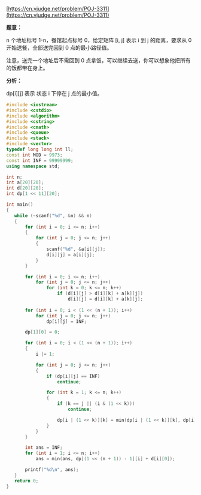   [https://cn.vjudge.net/problem/POJ-3311](https://cn.vjudge.net/problem/POJ-3311)
  
  **题意：**
  
  n 个地址标号 1-n，餐馆起点标号 0，给定矩阵 [i, j] 表示 i 到 j 的距离，要求从 0 开始送餐，全部送完回到 0 点的最小路径值。
  
  注意，送完一个地址后不需回到 0 点拿饭，可以继续去送，你可以想象他把所有的饭都带在身上。
  
  **分析：**
  
  dp[i][j] 表示 状态 i 下停在 j 点的最小值。
 
 ```c++
 #include <iostream>
#include <cstdio>
#include <algorithm>
#include <cstring>
#include <cmath>
#include <queue>
#include <stack>
#include <vector>
typedef long long int ll;
const int MOD = 9973;
const int INF = 99999999;
using namespace std;

int n;
int a[20][20];
int d[20][20];
int dp[1 << 11][20];

int main()
{
	while (~scanf("%d", &n) && n)
	{
		for (int i = 0; i <= n; i++)
		{
			for (int j = 0; j <= n; j++)
			{
				scanf("%d", &a[i][j]);
				d[i][j] = a[i][j];
			}
		}

		for (int i = 0; i <= n; i++)
			for (int j = 0; j <= n; j++)
				for (int k = 0; k <= n; k++)
					if (d[i][j] > d[i][k] + a[k][j])
						d[i][j] = d[i][k] + a[k][j];
		
		for (int i = 0; i < (1 << (n + 1)); i++)
			for (int j = 0; j <= n; j++)
				dp[i][j] = INF;

		dp[1][0] = 0;

		for (int i = 0; i < (1 << (n + 1)); i++)
		{
			i |= 1;

			for (int j = 0; j <= n; j++)
			{
				if (dp[i][j] == INF)
					continue;

				for (int k = 1; k <= n; k++)
				{
					if (k == j || (i & (1 << k)))
						continue;

					dp[i | (1 << k)][k] = min(dp[i | (1 << k)][k], dp[i][j] + d[j][k]);
				}
			}
		}

		int ans = INF;
		for (int i = 1; i <= n; i++)
			ans = min(ans, dp[(1 << (n + 1)) - 1][i] + d[i][0]);

		printf("%d\n", ans);
	}
	return 0;
}
 ```
